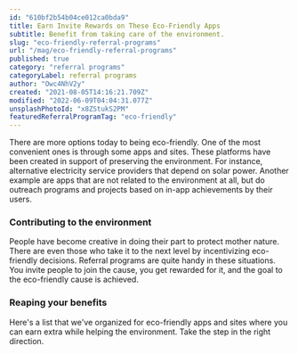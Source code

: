 ```yaml
---
id: "610bf2b54b04ce012ca0bda9"
title: Earn Invite Rewards on These Eco-Friendly Apps
subtitle: Benefit from taking care of the environment.
slug: "eco-friendly-referral-programs"
url: "/mag/eco-friendly-referral-programs"
published: true
category: "referral programs"
categoryLabel: referral programs
author: "Owc4NhV2y"
created: "2021-08-05T14:16:21.709Z"
modified: "2022-06-09T04:04:31.077Z"
unsplashPhotoId: "x8ZStukS2PM"
featuredReferralProgramTag: "eco-friendly"
---
```

There are more options today to being eco-friendly. One of the most convenient ones is through some apps and sites. These platforms have been created in support of preserving the environment. For instance, alternative electricity service providers that depend on solar power. Another example are apps that are not related to the environment at all, but do outreach programs and projects based on in-app achievements by their users.

### **Contributing to the environment**

People have become creative in doing their part to protect mother nature. There are even those who take it to the next level by incentivizing eco-friendly decisions. Referral programs are quite handy in these situations. You invite people to join the cause, you get rewarded for it, and the goal to the eco-friendly cause is achieved.

### **Reaping your benefits**

Here's a list that we've organized for eco-friendly apps and sites where you can earn extra while helping the environment. Take the step in the right direction.
